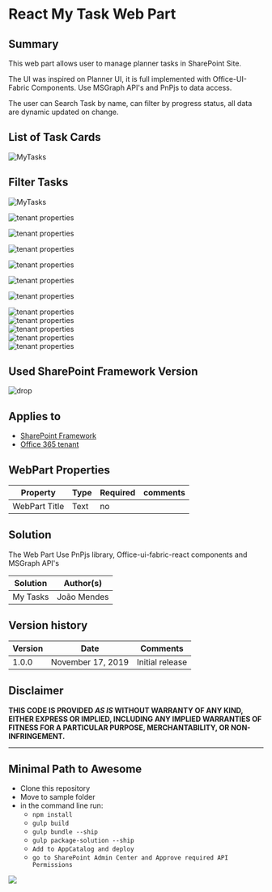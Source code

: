 # React  My Task Web Part 

## Summary
This web part allows user to manage planner tasks in SharePoint Site.

The UI was inspired on Planner UI, it is full implemented with Office-UI-Fabric Components.
Use MSGraph API's and PnPjs to data access.

The user can Search Task by name, can filter by progress status, all data are dynamic updated on change.


 

##  List of Task Cards

![MyTasks](https://github.com/joaojmendes/sp-dev-fx-webparts/blob/dev/samples/react-mytasks/assets/screen1.png)

## Filter Tasks

![MyTasks](https://github.com/joaojmendes/sp-dev-fx-webparts/blob/dev/samples/react-mytasks/assets/screen2.png)  



![tenant properties](https://github.com/joaojmendes/sp-dev-fx-webparts/blob/dev/samples/react-mytasks/assets/screen3.png)  



![tenant properties](https://github.com/joaojmendes/sp-dev-fx-webparts/blob/dev/samples/react-mytasks/assets/screen4.png) 



![tenant properties](https://github.com/joaojmendes/sp-dev-fx-webparts/blob/dev/samples/react-mytasks/assets/screen5.png)  


![tenant properties](https://github.com/joaojmendes/sp-dev-fx-webparts/blob/dev/samples/react-mytasks/assets/screen6.png)  


![tenant properties](https://github.com/joaojmendes/sp-dev-fx-webparts/blob/dev/samples/react-mytasks/assets/screen7.png)  



![tenant properties](https://github.com/joaojmendes/sp-dev-fx-webparts/blob/dev/samples/react-mytasks/assets/screen8.png)  

![tenant properties](https://github.com/joaojmendes/sp-dev-fx-webparts/blob/dev/samples/react-mytasks/assets/screen9.png)  
![tenant properties](https://github.com/joaojmendes/sp-dev-fx-webparts/blob/dev/samples/react-mytasks/assets/screen10.png)  
![tenant properties](https://github.com/joaojmendes/sp-dev-fx-webparts/blob/dev/samples/react-mytasks/assets/screen11.png)  
![tenant properties](https://github.com/joaojmendes/sp-dev-fx-webparts/blob/dev/samples/react-mytasks/assets/screen12.png)  
![tenant properties](https://github.com/joaojmendes/sp-dev-fx-webparts/blob/dev/samples/react-mytasks/assets/screen13.png)  





## Used SharePoint Framework Version 
![drop](https://img.shields.io/badge/version-1.9.1-green.svg)

## Applies to

* [SharePoint Framework](https:/dev.office.com/sharepoint)
* [Office 365 tenant](https://dev.office.com/sharepoint/docs/spfx/set-up-your-development-environment)

## WebPart Properties
 
Property |Type|Required| comments
--------------------|----|--------|----------
WebPart Title| Text| no|
 

## Solution
The Web Part Use PnPjs library, Office-ui-fabric-react components and MSGraph API's

Solution|Author(s)
--------|---------
My Tasks |João Mendes

## Version history

Version|Date|Comments
-------|----|--------
1.0.0|November 17, 2019|Initial release

## Disclaimer
**THIS CODE IS PROVIDED *AS IS* WITHOUT WARRANTY OF ANY KIND, EITHER EXPRESS OR IMPLIED, INCLUDING ANY IMPLIED WARRANTIES OF FITNESS FOR A PARTICULAR PURPOSE, MERCHANTABILITY, OR NON-INFRINGEMENT.**

---

## Minimal Path to Awesome

- Clone this repository
- Move to sample folder
- in the command line run:
  - `npm install`
  - `gulp build`
  - `gulp bundle --ship`
  - `gulp package-solution --ship`
  - `Add to AppCatalog and deploy`
   - `go to SharePoint Admin Center and Approve required API Permissions`


<img src="https://telemetry.sharepointpnp.com/sp-dev-fx-webparts/samples/react-MyTask" />
